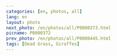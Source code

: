 ```yaml
---
categories: [en, photos, all]
lang: en
layout: photo
next_photo: /en/photos/all/P0000373.html
picname: P0000372
prev_photo: /en/photos/all/P0000445.html
tags: [Dead Grass, Giraffes]
---
```

